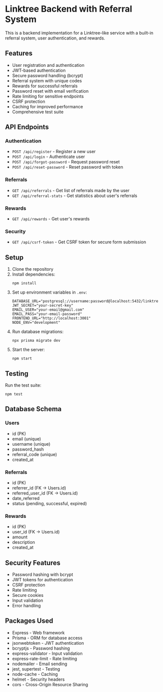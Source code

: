 # Linktree Backend with Referral System

This is a backend implementation for a Linktree-like service with a built-in referral system, user authentication, and rewards.

## Features

- User registration and authentication
- JWT-based authentication
- Secure password handling (bcrypt)
- Referral system with unique codes
- Rewards for successful referrals
- Password reset with email verification
- Rate limiting for sensitive endpoints
- CSRF protection
- Caching for improved performance
- Comprehensive test suite

## API Endpoints

### Authentication

- `POST /api/register` - Register a new user
- `POST /api/login` - Authenticate user
- `POST /api/forgot-password` - Request password reset
- `POST /api/reset-password` - Reset password with token

### Referrals

- `GET /api/referrals` - Get list of referrals made by the user
- `GET /api/referral-stats` - Get statistics about user's referrals

### Rewards

- `GET /api/rewards` - Get user's rewards

### Security

- `GET /api/csrf-token` - Get CSRF token for secure form submission

## Setup

1. Clone the repository
2. Install dependencies:
   ```
   npm install
   ```
3. Set up environment variables in `.env`:
   ```
   DATABASE_URL="postgresql://username:password@localhost:5432/linktree"
   JWT_SECRET="your-secret-key"
   EMAIL_USER="your-email@gmail.com"
   EMAIL_PASS="your-email-password"
   FRONTEND_URL="http://localhost:3001"
   NODE_ENV="development"
   ```
4. Run database migrations:
   ```
   npx prisma migrate dev
   ```
5. Start the server:
   ```
   npm start
   ```

## Testing

Run the test suite:

```
npm test
```

## Database Schema

### Users
- id (PK)
- email (unique)
- username (unique)
- password_hash
- referral_code (unique)
- created_at

### Referrals
- id (PK)
- referrer_id (FK -> Users.id)
- referred_user_id (FK -> Users.id)
- date_referred
- status (pending, successful, expired)

### Rewards
- id (PK)
- user_id (FK -> Users.id)
- amount
- description
- created_at

## Security Features

- Password hashing with bcrypt
- JWT tokens for authentication
- CSRF protection
- Rate limiting
- Secure cookies
- Input validation
- Error handling

## Packages Used

- Express - Web framework
- Prisma - ORM for database access
- jsonwebtoken - JWT authentication
- bcryptjs - Password hashing
- express-validator - Input validation
- express-rate-limit - Rate limiting
- nodemailer - Email sending
- jest, supertest - Testing
- node-cache - Caching
- helmet - Security headers
- cors - Cross-Origin Resource Sharing